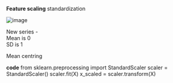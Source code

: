 **Feature scaling**
standardization  

![image](https://github.com/user-attachments/assets/2e2a800b-5e81-463d-ad99-4812948fa725)

New series -   
Mean is 0  
SD is 1  

​Mean centring  

**code**
from sklearn.preprocessing import StandardScaler
scaler = StandardScaler()
scaler.fit(X)
x_scaled = scaler.transform(X)

